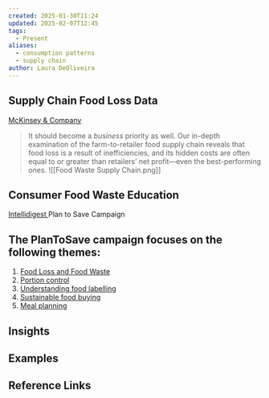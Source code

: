 ```yaml
---
created: 2025-01-30T11:24
updated: 2025-02-07T12:45
tags:
  - Present
aliases:
  - consumption patterns
  - supply chain
author: Laura DeOliveira
---
```

## Supply Chain Food Loss Data 

[McKinsey & Company ](https://www.mckinsey.com/industries/consumer-packaged-goods/our-insights/reducing-food-loss-what-grocery-retailers-and-manufacturers-can-do)
> It should become a _business_ priority as well. Our in-depth examination of the farm-to-retailer food supply chain reveals that food loss is a result of inefficiencies, and its hidden costs are often equal to or greater than retailers’ net profit—even the best-performing ones.
![[Food Waste Supply Chain.png]]



## Consumer Food Waste Education 

[Intellidigest ](https://intellidigest.com/services/plan-to-save/) Plan to Save Campaign 
## The PlanToSave campaign focuses on the following themes:

1. [Food Loss and Food Waste](https://intellidigest.com/services/plan-to-save/week-1-food-loss-and-food-waste/)
2. [Portion control](https://intellidigest.com/services/plan-to-save/week-2-portion-control/)
3. [Understanding food labelling](https://intellidigest.com/campaigns-plan-to-save-week-3-understanding-food-labelling/)
4. [Sustainable food buying](https://intellidigest.com/campaigns-plan-to-save-week-4-sustainable-food-buying/)
5. [Meal planning](https://intellidigest.com/campaigns-plan-to-save-week-5-meal-planning/)



## Insights

## Examples

## Reference Links


